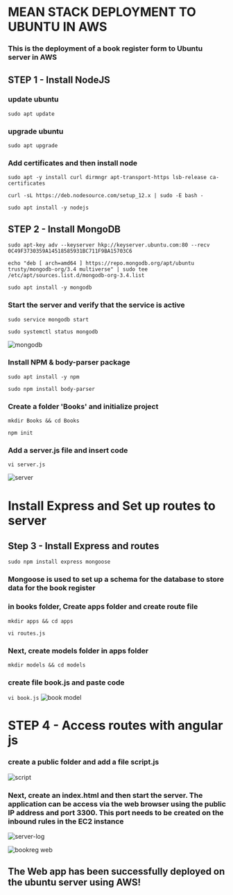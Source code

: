 # MEAN STACK DEPLOYMENT TO UBUNTU IN AWS

### This is the deployment of a book register form to Ubuntu server in AWS

## STEP 1 - Install NodeJS

### update ubuntu
`sudo apt update`

### upgrade ubuntu
`sudo apt upgrade`

### Add certificates and then install node
`sudo apt -y install curl dirmngr apt-transport-https lsb-release ca-certificates`

`curl -sL https://deb.nodesource.com/setup_12.x | sudo -E bash -`

`sudo apt install -y nodejs`

## STEP 2 - Install MongoDB
`sudo apt-key adv --keyserver hkp://keyserver.ubuntu.com:80 --recv 0C49F3730359A14518585931BC711F9BA15703C6`

`echo "deb [ arch=amd64 ] https://repo.mongodb.org/apt/ubuntu trusty/mongodb-org/3.4 multiverse" | sudo tee /etc/apt/sources.list.d/mongodb-org-3.4.list`

`sudo apt install -y mongodb`

### Start the server and verify that the service is active
`sudo service mongodb start`

`sudo systemctl status mongodb`

![mongodb](/images/mongodb-run.PNG)

### Install NPM & body-parser package
`sudo apt install -y npm`

`sudo npm install body-parser`

### Create a folder 'Books' and initialize project
`mkdir Books && cd Books`

`npm init`

### Add a server.js file and insert code
`vi server.js`

![server](/images/server.PNG)


# Install Express and Set up routes to server

## Step 3 - Install Express and routes

`sudo npm install express mongoose`

### Mongoose is used to set up a schema for the database to store data for the book register

###  in books folder, Create apps folder and create route file
`mkdir apps && cd apps`

`vi routes.js`


### Next, create models folder in apps folder
`mkdir models && cd models`

### create file book.js and paste code
`vi book.js`
![book model](/images/book-model.PNG)


# STEP 4 - Access routes with angular js

### create a public folder and add a file script.js 
![script](/images/public-script.PNG)

### Next, create an index.html and then start the server. The application can be access via the web browser using the public IP address and port 3300. This port needs to be created on the inbound rules in the EC2 instance


![server-log](/images/web-terminal-log.PNG)



![bookreg web](/images/bookregweb-final.PNG)


## The Web app has been successfully deployed on the ubuntu server using AWS!

